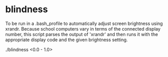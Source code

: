# blindness
To be run in a .bash_profile to automatically adjust screen brightness using xrandr. Because school computers vary in terms of the connected display number, this script parses the output of 'xrandr' and then runs it with the appropriate display code and the given brightness setting. 

./blindness <0.0 - 1.0>
